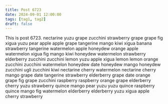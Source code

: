 ```yaml
---
title: Post 6723
date: 2024-09-01 12:00:00
tags: [tag1, tag2]
draft: false
---
```

This is post 6723.
nectarine
yuzu
grape
zucchini
strawberry
grape
grape
fig
xigua
yuzu
pear
apple
apple
grape
tangerine
mango
kiwi
xigua
banana
strawberry
tangerine
watermelon
apple
honeydew
orange
apple
watermelon
xigua
fig
mango
kiwi
honeydew
watermelon
strawberry
elderberry
zucchini
zucchini
lemon
yuzu
apple
xigua
lemon
lemon
orange
zucchini
zucchini
watermelon
honeydew
date
honeydew
mango
honeydew
zucchini
ugli
zucchini
kiwi
nectarine
cherry
watermelon
nectarine
cherry
mango
grape
date
tangerine
strawberry
elderberry
grape
date
orange
grape
fig
grape
zucchini
raspberry
raspberry
orange
grape
elderberry
cherry
yuzu
strawberry
quince
mango
pear
yuzu
yuzu
quince
raspberry
quince
mango
fig
watermelon
elderberry
elderberry
yuzu
xigua
apple
cherry
strawberry
